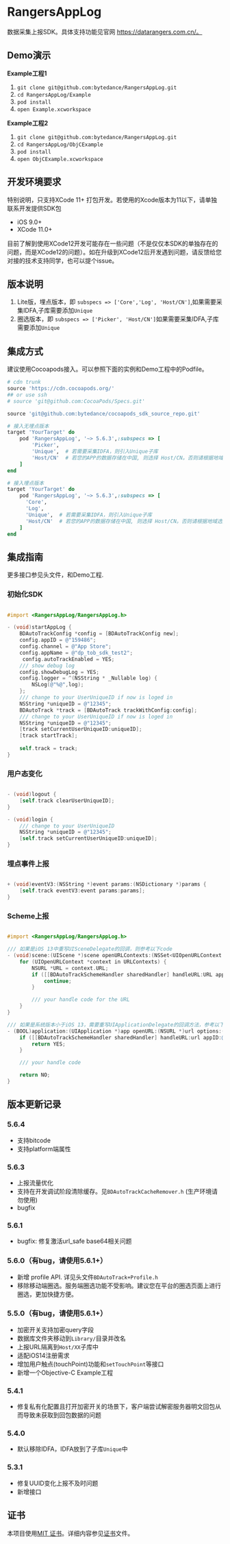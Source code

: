 # RangersAppLog

数据采集上报SDK。具体支持功能见官网 https://datarangers.com.cn/。

## Demo演示

**Example工程1**
1. `git clone git@github.com:bytedance/RangersAppLog.git`
2. `cd RangersAppLog/Example`
3. `pod install`
4. `open Example.xcworkspace`

**Example工程2**
1. `git clone git@github.com:bytedance/RangersAppLog.git`
2. `cd RangersAppLog/ObjCExample`
3. `pod install`
4. `open ObjCExample.xcworkspace`

## 开发环境要求

特别说明，只支持XCode 11+ 打包开发。若使用的Xcode版本为11以下，请单独联系开发提供SDK包

* iOS 9.0+
* XCode 11.0+

目前了解到使用XCode12开发可能存在一些问题（不是仅仅本SDK的单独存在的问题，而是XCode12的问题）。如在升级到XCode12后开发遇到问题，请反馈给您对接的技术支持同学，也可以提个issue。

## 版本说明

1. Lite版，埋点版本，即 `subspecs => ['Core','Log', 'Host/CN']`,如果需要采集IDFA,子库需要添加`Unique`
3. 圈选版本，即 `subspecs => ['Picker', 'Host/CN']`如果需要采集IDFA,子库需要添加`Unique`

## 集成方式

建议使用Cocoapods接入。可以参照下面的实例和Demo工程中的Podfile。

```ruby
# cdn trunk
source 'https://cdn.cocoapods.org/'
## or use ssh
# source 'git@github.com:CocoaPods/Specs.git'

source 'git@github.com:bytedance/cocoapods_sdk_source_repo.git'

# 接入无埋点版本
target 'YourTarget' do
    pod 'RangersAppLog', '~> 5.6.3',:subspecs => [
        'Picker',
        'Unique',  # 若需要采集IDFA，则引入Unique子库
        'Host/CN'  # 若您的APP的数据存储在中国, 则选择 Host/CN。否则请根据地域选择相应 Host 子库
    ]
end

# 接入埋点版本 
target 'YourTarget' do
    pod 'RangersAppLog', '~> 5.6.3',:subspecs => [
      'Core',
      'Log',
      'Unique',  # 若需要采集IDFA，则引入Unique子库
      'Host/CN'  # 若您的APP的数据存储在中国, 则选择 Host/CN。否则请根据地域选择相应 Host 子库
    ]
end
```

## 集成指南

更多接口参见头文件，和Demo工程.

### 初始化SDK

```Objective-C

#import <RangersAppLog/RangersAppLog.h>

- (void)startAppLog {
    BDAutoTrackConfig *config = [BDAutoTrackConfig new];
    config.appID = @"159486";
    config.channel = @"App Store";
    config.appName = @"dp_tob_sdk_test2";
	 config.autoTrackEnabled = YES;
    /// show debug log
    config.showDebugLog = YES;
    config.logger = ^(NSString * _Nullable log) {
        NSLog(@"%@",log);
    };
    /// change to your UserUniqueID if now is loged in
    NSString *uniqueID = @"12345";
    BDAutoTrack *track = [BDAutoTrack trackWithConfig:config];
    /// change to your UserUniqueID if now is loged in
    NSString *uniqueID = @"12345";
    [track setCurrentUserUniqueID:uniqueID];
    [track startTrack];
    
    self.track = track;
}

```

### 用户态变化

```Objective-C

- (void)logout {
    [self.track clearUserUniqueID];
}

- (void)login {
    /// change to your UserUniqueID
    NSString *uniqueID = @"12345";
    [self.track setCurrentUserUniqueID:uniqueID];
}

```

### 埋点事件上报

```Objective-C

+ (void)eventV3:(NSString *)event params:(NSDictionary *)params {
    [self.track eventV3:event params:params];
}

```

### Scheme上报

```Objective-C

#import <RangersAppLog/RangersAppLog.h>

/// 如果是iOS 13中重写UISceneDelegate的回调，则参考以下code
- (void)scene:(UIScene *)scene openURLContexts:(NSSet<UIOpenURLContext *> *)URLContexts {
    for (UIOpenURLContext *context in URLContexts) {
        NSURL *URL = context.URL;
        if ([[BDAutoTrackSchemeHandler sharedHandler] handleURL:URL appID:@"appid" scene:scene]) {
            continue;
        }

        /// your handle code for the URL
    }
}

/// 如果是系统版本小于iOS 13，需要重写UIApplicationDelegate的回调方法，参考以下code
- (BOOL)application:(UIApplication *)app openURL:(NSURL *)url options:(NSDictionary<UIApplicationOpenURLOptionsKey, id> *)options {
    if ([[BDAutoTrackSchemeHandler sharedHandler] handleURL:url appID:@"appid" scene:nil]) {
        return YES;
    }

    /// your handle code

    return NO;
}

```

## 版本更新记录
### 5.6.4
- 支持bitcode
- 支持platform端属性

### 5.6.3
- 上报流量优化
- 支持在开发调试阶段清除缓存。见`BDAutoTrackCacheRemover.h` (生产环境请勿使用)
- bugfix

### 5.6.1
- bugfix: 修复激活url_safe base64相关问题

### 5.6.0（有bug，请使用5.6.1+）

- 新增 profile API. 详见头文件`BDAutoTrack+Profile.h`
- 移除移动端圈选。服务端圈选功能不受影响。建议您在平台的圈选页面上进行圈选，更加快捷方便。

### 5.5.0（有bug，请使用5.6.1+）

- 加密开关支持加密query字段
- 数据库文件夹移动到`Library/`目录并改名
- 上报URL隔离到`Host/XX`子库中
- 适配iOS14注册需求
- 增加用户触点(touchPoint)功能和`setTouchPoint`等接口
- 新增一个Objective-C Example工程

### 5.4.1

- 修复私有化配置且打开加密开关的场景下，客户端尝试解密服务器明文回包从而导致未获取到回包数据的问题

### 5.4.0

- 默认移除IDFA，IDFA放到了子库`Unique`中

### 5.3.1

- 修复UUID变化上报不及时问题
- 新增接口


## 证书

本项目使用[MIT 证书](LICENSE)。详细内容参见[证书](LICENSE)文件。
